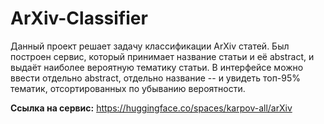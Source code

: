 # ArXiv-Classifier

Данный проект решает задачу классификации ArXiv статей. Был построен сервис, который принимает название статьи и её abstract, и выдаёт наиболее вероятную тематику статьи. В интерфейсе можно ввести отдельно abstract, отдельно название -- и увидеть топ-95% тематик, отсортированных по убыванию вероятности.

**Ссылка на сервис:** https://huggingface.co/spaces/karpov-all/arXiv
